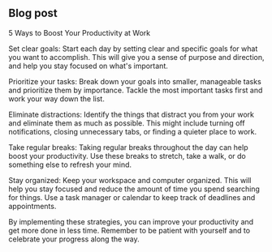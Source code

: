 ## Blog post

5 Ways to Boost Your Productivity at Work  

Set clear goals: Start each day by setting clear and specific goals for what you want to accomplish. This will give you a sense of purpose and direction, and help you stay focused on what's important.  

Prioritize your tasks: Break down your goals into smaller, manageable tasks and prioritize them by importance. Tackle the most important tasks first and work your way down the list.  

Eliminate distractions: Identify the things that distract you from your work and eliminate them as much as possible. This might include turning off notifications, closing unnecessary tabs, or finding a quieter place to work.  

Take regular breaks: Taking regular breaks throughout the day can help boost your productivity. Use these breaks to stretch, take a walk, or do something else to refresh your mind.  

Stay organized: Keep your workspace and computer organized. This will help you stay focused and reduce the amount of time you spend searching for things. Use a task manager or calendar to keep track of deadlines and appointments.  

By implementing these strategies, you can improve your productivity and get more done in less time. Remember to be patient with yourself and to celebrate your progress along the way.  
